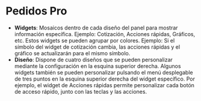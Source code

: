 # **Pedidos Pro**

- **Widgets**: Mosaicos dentro de cada diseño del panel para mostrar información específica. Ejemplo: Cotización, Acciones rápidas, Gráficos, etc. Estos widgets se pueden agrupar por colores. Ejemplo: Si el símbolo del widget de cotización cambia, las acciones rápidas y el gráfico se actualizarán para el mismo símbolo.
- **Diseño**: Dispone de cuatro diseños que se pueden personalizar mediante la configuración en la esquina superior derecha. Algunos widgets también se pueden personalizar pulsando el menú desplegable de tres puntos en la esquina superior derecha del widget específico. Por ejemplo, el widget de Acciones rápidas permite personalizar cada botón de acceso rápido, junto con las teclas y las acciones.
